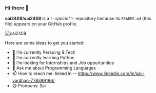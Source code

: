 ### Hi there 👋


**sai2408/sai2408** is a ✨ _special_ ✨ repository because its `README.md` (this file) appears on your GitHub profile.

<p align="left"> 
<img src="https://komarev.com/ghpvc/?username=USERNAME&label=Views&color=blue&style=plastic" alt="sai2408" />
 </p>
Here are some ideas to get you started:

- 🔭 I’m currently Persuing B.Tech
- 🌱 I’m currently learning Python
- 🤔 I’m looking for Internships and Job oppurtunities
- 💬 Ask me about Programming Languages
- 📫 How to reach me: linked in -- https://www.linkedin.com/in/saii-vardhan-778389186/
- 😄 Pronouns: Sai

